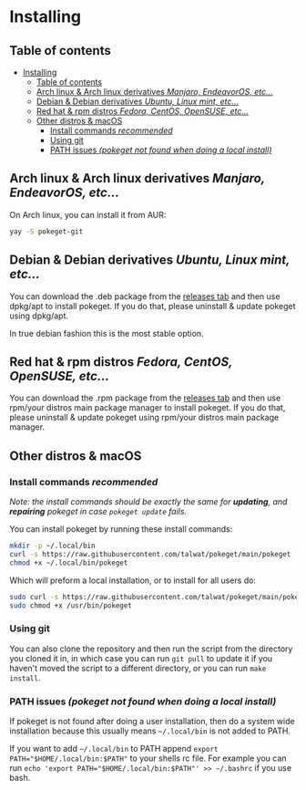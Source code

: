 # Installing

## Table of contents

- [Installing](#installing)
  - [Table of contents](#table-of-contents)
  - [Arch linux & Arch linux derivatives *Manjaro, EndeavorOS, etc...*](#arch-linux--arch-linux-derivatives-manjaro-endeavoros-etc)
  - [Debian & Debian derivatives *Ubuntu, Linux mint, etc...*](#debian--debian-derivatives-ubuntu-linux-mint-etc)
  - [Red hat & rpm distros *Fedora, CentOS, OpenSUSE, etc...*](#red-hat--rpm-distros-fedora-centos-opensuse-etc)
  - [Other distros & macOS](#other-distros--macos)
    - [Install commands *recommended*](#install-commands-recommended)
    - [Using git](#using-git)
    - [PATH issues *(pokeget not found when doing a local install)*](#path-issues-pokeget-not-found-when-doing-a-local-install)

## Arch linux & Arch linux derivatives *Manjaro, EndeavorOS, etc...*

On Arch linux, you can install it from AUR:

``` bash
yay -S pokeget-git
```

## Debian & Debian derivatives *Ubuntu, Linux mint, etc...*

You can download the .deb package from the [releases tab](https://github.com/talwat/pokeget/releases) and then use dpkg/apt to install pokeget. If you do that, please uninstall & update pokeget using dpkg/apt.

In true debian fashion this is the most stable option.

## Red hat & rpm distros *Fedora, CentOS, OpenSUSE, etc...*

You can download the .rpm package from the [releases tab](https://github.com/talwat/pokeget/releases) and then use rpm/your distros main package manager to install pokeget. If you do that, please uninstall & update pokeget using rpm/your distros main package manager.

## Other distros & macOS

### Install commands *recommended*

*Note: the install commands should be exactly the same for **updating**, and **repairing** pokeget in case `pokeget update` fails.*

You can install pokeget by running these install commands:

```bash
mkdir -p ~/.local/bin
curl -s https://raw.githubusercontent.com/talwat/pokeget/main/pokeget --output ~/.local/bin/pokeget
chmod +x ~/.local/bin/pokeget
```

Which will preform a local installation, or to install for all users do:

```bash
sudo curl -s https://raw.githubusercontent.com/talwat/pokeget/main/pokeget --output /usr/bin/pokeget
sudo chmod +x /usr/bin/pokeget
```

### Using git

You can also clone the repository and then run the script from the directory you cloned it in, in which case you can run `git pull` to update it if you haven't moved the script to a different directory, or you can run `make install`.

### PATH issues *(pokeget not found when doing a local install)*

If pokeget is not found after doing a user installation, then do a system wide installation because this usually means `~/.local/bin` is not added to PATH.

If you want to add `~/.local/bin` to PATH append `export PATH="$HOME/.local/bin:$PATH"` to your shells rc file. For example you can run `echo 'export PATH="$HOME/.local/bin:$PATH"' >> ~/.bashrc` if you use bash.
